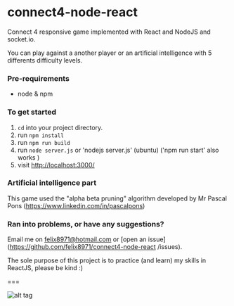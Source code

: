 # connect4-node-react
Connect 4 responsive game implemented with React and NodeJS and socket.io.

You can play against a another player or an artificial intelligence with 5 differents difficulty levels.
  
### Pre-requirements
- node & npm

### To get started

1. `cd` into your project directory.
2. run `npm install`
3. run `npm run build` 
4. run `node server.js` or 'nodejs server.js' (ubuntu)  ('npm run start' also works )
4. visit <http://localhost:3000/>

### Artificial intelligence part
This game used the "alpha beta pruning" algorithm developed by Mr Pascal Pons (https://www.linkedin.com/in/pascalpons)

### Ran into problems, or have any suggestions?
Email me on felix8971@hotmail.com or [open an issue](https://github.com/felix8971/connect4-node-react
/issues).

The sole purpose of this project is to practice (and learn) my skills in ReactJS, please be kind :)

===

![alt tag](http://felixdebon.com/connect4/public/images/connect4Image.png)